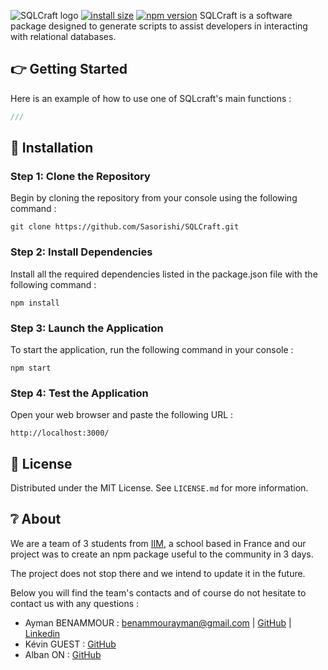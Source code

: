 ![SQLCraft logo](./assets/images/sqlcraft-banner.jpg)
[![install size](https://packagephobia.com/badge?p=sqlcraft)](https://packagephobia.com/result?p=sqlcraft) [![npm version](https://badge.fury.io/js/sqlcraft.svg)](https://badge.fury.io/js/sqlcraft)
SQLCraft is a software package designed to generate scripts to assist developers in interacting with relational databases.

## 👉 Getting Started
Here is an example of how to use one of SQLcraft's main functions :
 ```javascript
///
```

## 🔧 Installation
### Step 1: Clone the Repository
Begin by cloning the repository from your console using the following command :
```
git clone https://github.com/Sasorishi/SQLCraft.git
```

### Step 2: Install Dependencies
Install all the required dependencies listed in the package.json file with the following command :
```
npm install
```

### Step 3: Launch the Application
To start the application, run the following command in your console :
```
npm start
```

### Step 4: Test the Application
Open your web browser and paste the following URL :
```
http://localhost:3000/
```

## 📜 License
Distributed under the MIT License. See `LICENSE.md` for more information.

## ❔ About
We are a team of 3 students from [IIM](https://www.iim.fr/), a school based in France and our project was to create an npm package useful to the community in 3 days.

The project does not stop there and we intend to update it in the future.

Below you will find the team's contacts and of course do not hesitate to contact us with any questions :
* Ayman BENAMMOUR : [benammourayman@gmail.com](mailto:benammourayman@gmail.com) | [GitHub](https://github.com/ayman-benammour) | [Linkedin](https://www.linkedin.com/in/ayman-benammour/)
* Kévin GUEST : [GitHub](https://github.com/k-guest)
* Alban ON : [GitHub](https://github.com/Sasorishi)